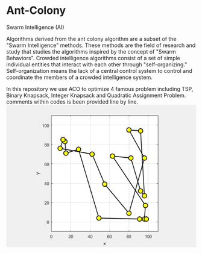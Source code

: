 # Ant-Colony
Swarm Intelligence (AI)


Algorithms derived from the ant colony algorithm are a subset of the "Swarm Intelligence" methods.
These methods are the field of research and study that studies the algorithms inspired by the concept of "Swarm Behaviors". 
Crowded intelligence algorithms consist of a set of simple individual entities that interact with each other through "self-organizing."
Self-organization means the lack of a central control system to control and coordinate the members of a crowded intelligence system.

In this repository we use ACO to optimize 4 famous problem including TSP, Binary Knapsack, Integer Knapsack and Quadratic Assignment Problem.
comments within codes is been provided line by line.
![ACo gif](https://github.com/HamedMoasses/Ant-Colony/blob/master/Ant-Colony-Optimizatin-Figure-012.gif)
